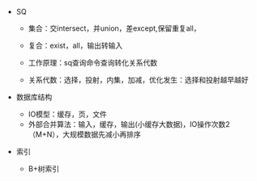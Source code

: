 * SQ

  * 集合：交intersect，并union，差except,保留重复all，
  
  * 复合：exist，all，输出转输入
  
  * 工作原理：sq查询命令查询转化关系代数
  
  * 关系代数：选择，投射，内集，加减，优化发生：选择和投射越早越好
  
    
  
* 数据库结构
  * IO模型：缓存，页，文件
  * 外部合并算法：输入，缓存，输出(小缓存大数据)，IO操作次数2（M+N），大规模数据先减小再排序
* 索引
  * B+树索引

  



